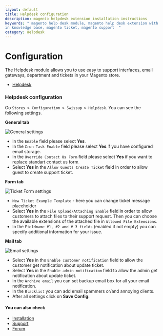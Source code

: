 ```yaml
---
layout: default
title: Helpdesk configuration
description: magento helpdesk extension installation instructions
keywords: " magento help desk module, magento help desk extension with built
in knowledge base, magento ticket, magento support  "
category: Helpdesk
---
```


# Configuration

 The Helpdesk module allows you to use easy to support interfaces, email gateways, department and tickets in your Magento store.

- [Helpdesk](helpmate/)

### Helpdesk configuration

Go `Stores > Configuration > Swissup > Helpdesk`. You can see the following settings.

**General tab**

![General settings](/images/m2/extensions/helpdesk/config-general.png)

-   In the `Enable` field please select **Yes**.
-   In the `Cron Task Enable` field please select **Yes** if you have configured email storage.
-   In the `Override Contact Us Form` field please select **Yes** if you want to replace standart contact us form.
-   Select **Yes** in the `Allow Guests Create Ticket` field in order to allow guest to create support ticket.

**Form tab**

![Ticket Form settings](/images/m2/extensions/helpdesk/config-form.png)

-   `New Ticket Example Template` - here you can change ticket message placeholder
-   Select **Yes** in the `File Upload/Attaching Enable` field in order to allow customers to attach files to their support request. Then you can choose the available extensions of the attached file in `Allowed File Extensions`.
-   In the `Fieldname #1, #2 and # 3 fields` (enabled if not empty) you can specify additional information for your issue.

**Mail tab**

![Email settings](/images/m2/extensions/helpdesk/config-mail.png)

-   Select **Yes** in the `Enable customer notification` field to allow the customer get notification about update ticket.
-   Select **Yes** in the `Enable admin notification` field to allow the admin get notification about update ticket.
-   In the `Archive email` you can set backup email box for all your email notification.
-   In the `Blacklist` you can add email spammers or/and annoying clients.
-   After all settings click on **Save Config**.


#### You can also check

*   [Installation](../installation/)
*   [Support](https://swissuplabs.com/contacts/)
*   [Forum](https://swissuplabs.com/magento-forum/)

